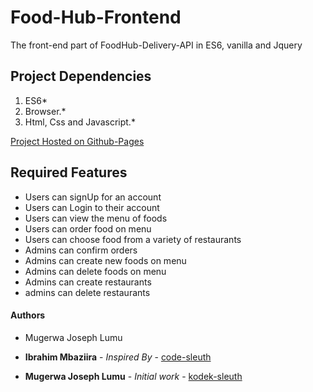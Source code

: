 # Food-Hub-Frontend
The front-end part of FoodHub-Delivery-API in ES6, vanilla and Jquery

## Project Dependencies
1. ES6*
2. Browser.*
3. Html, Css and Javascript.*

[Project Hosted on Github-Pages](https://kodek-sleuth.github.io/)

## Required Features
- Users can signUp for an account
- Users can Login to their account
- Users can view the menu of foods
- Users can order food on menu
- Users can choose food from a variety of restaurants
- Admins can confirm orders
- Admins can create new foods on menu
- Admins can delete foods on menu
- Admins can create restaurants
- admins can delete restaurants

#### Authors
- Mugerwa Joseph Lumu


* **Ibrahim Mbaziira** - *Inspired By* - [code-sleuth](https://github.com/code-sleuth)

* **Mugerwa Joseph Lumu** - *Initial work* - [kodek-sleuth](https://github.com/kodek-sleuth)